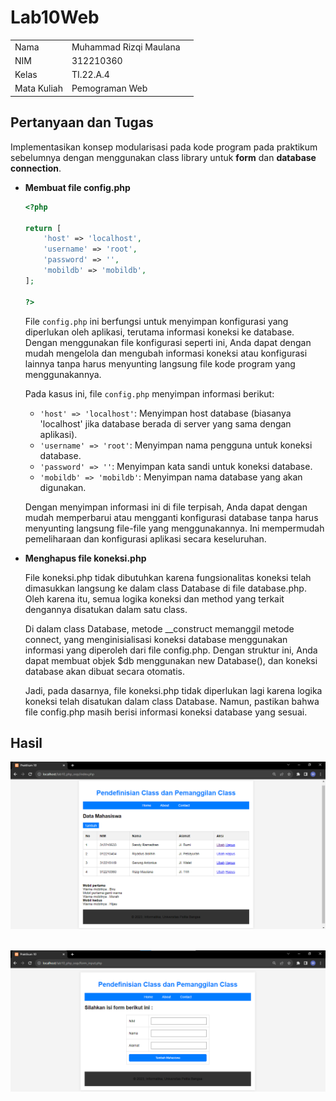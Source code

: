 # Lab10Web

|  |  |  |
|-----|------|-----|
|Nama|Muhammad Rizqi Maulana|
|NIM|312210360|
|Kelas|TI.22.A.4|
|Mata Kuliah|Pemograman Web|

## **Pertanyaan dan Tugas**
Implementasikan konsep modularisasi pada kode program pada praktikum sebelumnya dengan menggunakan class library untuk **form** dan **database connection**.

- **Membuat file config.php**

    ```php
    <?php

    return [
        'host' => 'localhost',
        'username' => 'root',
        'password' => '',
        'mobildb' => 'mobildb',
    ];

    ?>
    ```
    File `config.php` ini berfungsi untuk menyimpan konfigurasi yang diperlukan oleh aplikasi, terutama informasi koneksi ke database. Dengan menggunakan file konfigurasi seperti ini, Anda dapat dengan mudah mengelola dan mengubah informasi koneksi atau konfigurasi lainnya tanpa harus menyunting langsung file kode program yang menggunakannya.

    Pada kasus ini, file `config.php` menyimpan informasi berikut:

    - `'host' => 'localhost'`: Menyimpan host database (biasanya 'localhost' jika database berada di server yang sama dengan aplikasi).
    - `'username' => 'root'`: Menyimpan nama pengguna untuk koneksi database.
    - `'password' => ''`: Menyimpan kata sandi untuk koneksi database.
    - `'mobildb' => 'mobildb'`: Menyimpan nama database yang akan digunakan.

    Dengan menyimpan informasi ini di file terpisah, Anda dapat dengan mudah memperbarui atau mengganti konfigurasi database tanpa harus menyunting langsung file-file yang menggunakannya. Ini mempermudah pemeliharaan dan konfigurasi aplikasi secara keseluruhan.
- **Menghapus file koneksi.php**

    File koneksi.php tidak dibutuhkan karena fungsionalitas koneksi telah dimasukkan langsung ke dalam class Database di file database.php. Oleh karena itu, semua logika koneksi dan method yang terkait dengannya disatukan dalam satu class.

    Di dalam class Database, metode __construct memanggil metode connect, yang menginisialisasi koneksi database menggunakan informasi yang diperoleh dari file config.php. Dengan struktur ini, Anda dapat membuat objek $db menggunakan new Database(), dan koneksi database akan dibuat secara otomatis.

    Jadi, pada dasarnya, file koneksi.php tidak diperlukan lagi karena logika koneksi telah disatukan dalam class Database. Namun, pastikan bahwa file config.php masih berisi informasi koneksi database yang sesuai.

## Hasil

![img](gambar/1.png)<br>
<br>

![img](gambar/2.png)<br>